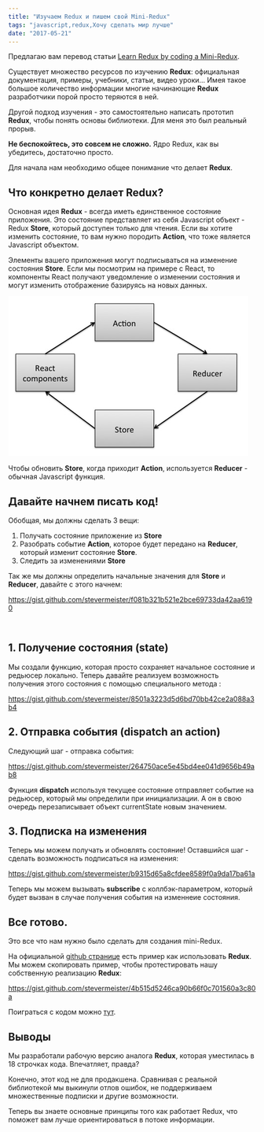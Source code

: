 ```yaml
---
title: "Изучаем Redux и пишем свой Mini-Redux"
tags: "javascript,redux,Хочу сделать мир лучше"
date: "2017-05-21"
---
```


Предлагаю вам перевод статьи [Learn Redux by coding a Mini-Redux](http://blog.jakoblind.no/2017/03/13/learn-redux-by-coding-a-mini-redux/).

Существует множество ресурсов по изучению **Redux**: официальная документация, примеры, учебники, статьи, видео уроки... Имея такое большое количество информации многие начинающие **Redux** разработчики порой просто теряются в ней.

Другой подход изучения - это самостоятельно написать прототип **Redux**, чтобы понять основы библиотеки. Для меня это был реальный прорыв.

**Не беспокойтесь, это совсем не сложно.** Ядро Redux, как вы убедитесь, достаточно просто.

Для начала нам необходимо общее понимание что делает **Redux**.

## Что конкретно делает Redux?

Основная идея **Redux** - всегда иметь единственное состояние приложения. Это состояние представляет из себя Javascript объект - Redux **Store**, который доступен только для чтения. Если вы хотите изменить состояние, то вам нужно породить **Action**, что тоже является Javascript объектом.

Элементы вашего приложения могут подписываться на изменение состояния **Store**. Если мы посмотрим на примере с React, то компоненты React получают уведомление о изменении состояния и могут изменить отображение базируясь на новых данных.

![](images/redux.png)

Чтобы обновить **Store**, когда приходит **Action**, используется **Reducer** - обычная Javascript функция.

## Давайте начнем писать код!

Обобщая, мы должны сделать 3 вещи:

1. Получать состояние приложение из **Store**
2. Разобрать событие **Action**, которое будет передано на **Reducer**, который изменит состояние **Store**.
3. Следить за изменениями **Store**

Так же мы должны определить начальные значения для **Store** и **Reducer**, давайте с этого начнем:

https://gist.github.com/stevermeister/f081b321b521e2bce69733da42aa6190

 

## 1\. Получение состояния (state)

Мы создали функцию, которая просто сохраняет начальное состояние и редьюсер локально. Теперь давайте реализуем возможность получения этого состояния с помощью специального метода :

https://gist.github.com/stevermeister/8501a3223d5d6bd70bb42ce2a088a3b4

## 2\. Отправка события (dispatch an action)

Следующий шаг - отправка события:

https://gist.github.com/stevermeister/264750ace5e45bd4ee041d9656b49ab8

Функция **dispatch** используя текущее состояние отправляет событие на редьюсер, который мы определили при инициализации. А он в свою очередь перезаписывает объект currentState новым значением.

## 3\. Подписка на изменения

Теперь мы можем получать и обновлять состояние! Оставшийся шаг - сделать возможность подписаться на изменения:

https://gist.github.com/stevermeister/b9315d65a8cfdee8589f0a9da17ba61a

Теперь мы можем вызывать **subscribe** с коллбэк-параметром, который будет вызван в случае получения события на изменнеие состояния.

## Все готово.

Это все что нам нужно было сделать для создания mini-Redux.

На официальной [github странице](https://github.com/reactjs/redux) есть пример как использовать **Redux**. Мы можем скопировать пример, чтобы протестировать нашу собственную реализацию **Redux**:

https://gist.github.com/stevermeister/4b515d5246ca90b66f0c701560a3c80a

Поиграться с кодом можно [тут](https://plnkr.co/edit/OX7hNMlFXtEA2d7aSU1Y?p=preview).

## Выводы

Мы разработали рабочую версию аналога **Redux**, которая уместилась в 18 строчках кода. Впечатляет, правда?

Конечно, этот код не для продакшена. Сравнивая с реальной библиотекой мы выкинули отлов ошибок, не поддерживаем множественные подписки и другие возможности.

Теперь вы знаете основные принципы того как работает Redux, что поможет вам лучше ориентироваться в потоке информации.
